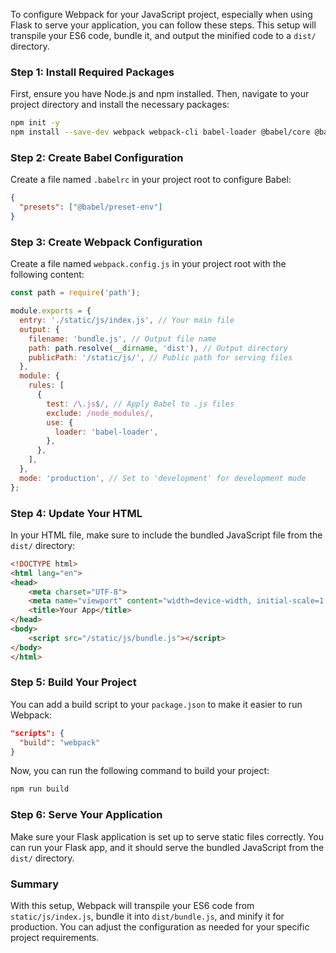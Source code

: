 To configure Webpack for your JavaScript project, especially when using Flask to serve your application, you can follow these steps. This setup will transpile your ES6 code, bundle it, and output the minified code to a `dist/` directory.

### Step 1: Install Required Packages

First, ensure you have Node.js and npm installed. Then, navigate to your project directory and install the necessary packages:

```bash
npm init -y
npm install --save-dev webpack webpack-cli babel-loader @babel/core @babel/preset-env
```

### Step 2: Create Babel Configuration

Create a file named `.babelrc` in your project root to configure Babel:

```json
{
  "presets": ["@babel/preset-env"]
}
```

### Step 3: Create Webpack Configuration

Create a file named `webpack.config.js` in your project root with the following content:

```javascript
const path = require('path');

module.exports = {
  entry: './static/js/index.js', // Your main file
  output: {
    filename: 'bundle.js', // Output file name
    path: path.resolve(__dirname, 'dist'), // Output directory
    publicPath: '/static/js/', // Public path for serving files
  },
  module: {
    rules: [
      {
        test: /\.js$/, // Apply Babel to .js files
        exclude: /node_modules/,
        use: {
          loader: 'babel-loader',
        },
      },
    ],
  },
  mode: 'production', // Set to 'development' for development mode
};
```

### Step 4: Update Your HTML

In your HTML file, make sure to include the bundled JavaScript file from the `dist/` directory:

```html
<!DOCTYPE html>
<html lang="en">
<head>
    <meta charset="UTF-8">
    <meta name="viewport" content="width=device-width, initial-scale=1.0">
    <title>Your App</title>
</head>
<body>
    <script src="/static/js/bundle.js"></script>
</body>
</html>
```

### Step 5: Build Your Project

You can add a build script to your `package.json` to make it easier to run Webpack:

```json
"scripts": {
  "build": "webpack"
}
```

Now, you can run the following command to build your project:

```bash
npm run build
```

### Step 6: Serve Your Application

Make sure your Flask application is set up to serve static files correctly. You can run your Flask app, and it should serve the bundled JavaScript from the `dist/` directory.

### Summary

With this setup, Webpack will transpile your ES6 code from `static/js/index.js`, bundle it into `dist/bundle.js`, and minify it for production. You can adjust the configuration as needed for your specific project requirements.